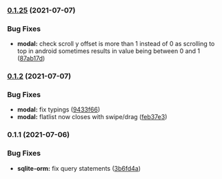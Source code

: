 ### [0.1.25](https://github.com///compare/modal@0.1.2...modal@0.1.25) (2021-07-07)


### Bug Fixes

* **modal:** check scroll y offset is more than 1 instead of 0 as scrolling to top in android sometimes results in value being between 0 and 1 ([87ab17d](https://github.com///commit/87ab17d215d007b6a1e52ed6ef72d242c2460a00))

### [0.1.2](https://github.com/thestrawhats/react-native-modules/compare/modal@0.1.1...modal@0.1.2) (2021-07-07)


### Bug Fixes

* **modal:** fix typings ([9433f66](https://github.com/thestrawhats/react-native-modules/commit/9433f668fccf9849e9dbb3a6b44ffb4effdfa8f3))
* **modal:** flatlist now closes with swipe/drag ([feb37e3](https://github.com/thestrawhats/react-native-modules/commit/feb37e30046ee2306419aa12dca901013ff2f51f))

### 0.1.1 (2021-07-06)


### Bug Fixes

* **sqlite-orm:** fix query statements ([3b6fd4a](https://github.com/thestrawhats/react-native-modules/commit/3b6fd4a56eec7907645de62db2b76fa43d3057a5))

